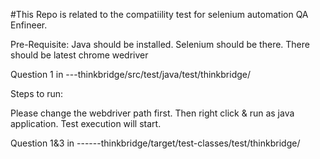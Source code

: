 #This Repo is related to the compatiility test for selenium automation QA Enfineer.

Pre-Requisite:
Java should be installed.
Selenium should be there.
There should be latest chrome wedriver

Question 1 in ---thinkbridge/src/test/java/test/thinkbridge/

Steps to run:

Please change the webdriver path first.
Then right click & run as java application.
Test execution will start.

Question 1&3 in ------thinkbridge/target/test-classes/test/thinkbridge/


